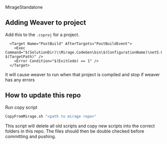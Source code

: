 MirageStandalone


## Adding Weaver to project

Add this to the `.csproj` for a project.

```
  <Target Name="PostBuild" AfterTargets="PostBuildEvent">
    <Exec Command="$(SolutionDir)\\Mirage.CodeGen\bin\$(ConfigurationName)\net5.0\Mirage.CodeGen.exe $(TargetPath)" />
    <Error Condition="$(ExitCode) == 1" />
  </Target>
```

It will cause weaver to run when that project is compiled and stop if weaver has any errors


## How to update this repo

Run copy script
```sh
CopyFromMirage.sh "<path to mirage repo>"
```

This script will delete all old scripts and copy new scripts into the correct folders in this repo. 
The files should then be double checked before committing and pushing.


